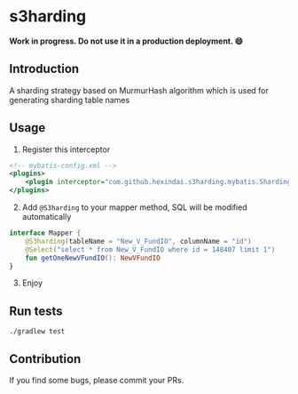 s3harding
===

**Work in progress. Do not use it in a production deployment. 😄**

## Introduction

A sharding strategy based on MurmurHash algorithm which is used for generating sharding table names

## Usage

1. Register this interceptor

```xml
<!-- mybatis-config.xml -->
<plugins>
    <plugin interceptor="com.github.hexindai.s3harding.mybatis.ShardingInterceptor"/>
</plugins>
```

2. Add `@S3harding` to your mapper method, SQL will be modified automatically

```kotlin
interface Mapper {
    @S3harding(tableName = "New_V_FundIO", columnName = "id")
    @Select("select * from New_V_FundIO where id = 148407 limit 1")
    fun getOneNewVFundIO(): NewVFundIO
}
```

3. Enjoy

## Run tests

```shell script
./gradlew test
```

## Contribution

If you find some bugs, please commit your PRs.